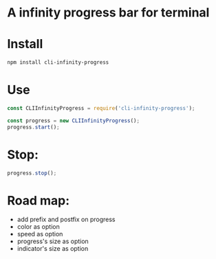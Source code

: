 # A infinity progress bar for terminal

# Install
```bash
npm install cli-infinity-progress
```

# Use
```js
const CLIInfinityProgress = require('cli-infinity-progress');

const progress = new CLIInfinityProgress();
progress.start();
```

# Stop:
```js
progress.stop();
```

# Road map:
 - add prefix and postfix on progress
 - color as option
 - speed as option
 - progress's size as option
 - indicator's size as option
